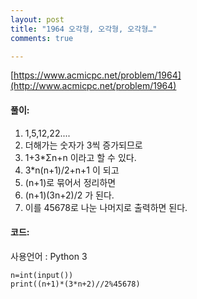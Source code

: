 ```yaml
---
layout: post
title: "1964 오각형, 오각형, 오각형…"
comments: true

---
```

[https://www.acmicpc.net/problem/1964](http://www.acmicpc.net/problem/1964)

#### **풀이:**
1. 1,5,12,22....
2. 더해가는 숫자가 3씩 증가되므로
3. 1+3*Σn+n 이라고 할 수 있다.
4. 3*n(n+1)/2+n+1 이 되고
5. (n+1)로 묶어서 정리하면
6. (n+1)(3n+2)/2 가 된다.
7. 이를 45678로 나눈 나머지로 출력하면 된다.

#### **코드:**
사용언어 : Python 3
```
n=int(input())
print((n+1)*(3*n+2)//2%45678)
```